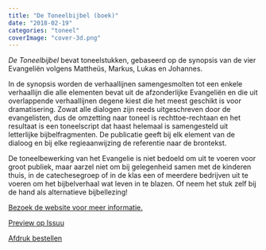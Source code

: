 ```yaml
---
title: "De Toneelbijbel (boek)"
date: "2018-02-19"
categories: "toneel"
coverImage: "cover-3d.png"
---
```


_De Toneelbijbel_ bevat toneelstukken, gebaseerd op de synopsis van de vier Evangeliën volgens Mattheüs, Markus, Lukas en Johannes.

<!--more-->

In de synopsis worden de verhaallijnen samengesmolten tot een enkele verhaallijn die alle elementen bevat uit de afzonderlijke Evangeliën en die uit overlappende verhaallijnen degene kiest die het meest geschikt is voor dramatisering. Zowat alle dialogen zijn reeds uitgeschreven door de evangelisten, dus de omzetting naar toneel is rechttoe-rechtaan en het resultaat is een toneelscript dat haast helemaal is samengesteld uit letterlijke bijbelfragmenten. De publicatie geeft bij elk element van de dialoog en bij elke regieaanwijzing de referentie naar de brontekst.

De toneelbewerking van het Evangelie is niet bedoeld om uit te voeren voor groot publiek, maar aarzel niet om bij gelegenheid samen met de kinderen thuis, in de catechesegroep of in de klas een of meerdere bedrijven uit te voeren om het bijbelverhaal wat leven in te blazen. Of neem het stuk zelf bij de hand als alternatieve bijbellezing!

[Bezoek de website voor meer informatie.](http://toneelbijbel.gelovenleren.net/)

[Preview op Issuu](https://issuu.com/vicmortelmans/docs/bijbeltoneel2)

[Afdruk bestellen](https://www.peecho.com/print/en/365249)

